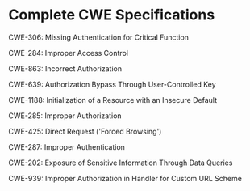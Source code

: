 

# Complete CWE Specifications

CWE-306: Missing Authentication for Critical Function

CWE-284: Improper Access Control

CWE-863: Incorrect Authorization

CWE-639: Authorization Bypass Through User-Controlled Key

CWE-1188: Initialization of a Resource with an Insecure Default

CWE-285: Improper Authorization

CWE-425: Direct Request ('Forced Browsing')

CWE-287: Improper Authentication

CWE-202: Exposure of Sensitive Information Through Data Queries

CWE-939: Improper Authorization in Handler for Custom URL Scheme